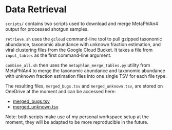 # Data Retrieval

`scripts/` contains two scripts used to download and merge MetaPhlAn4 output for processed shotgun samples.

`retrieve.sh` uses the `gcloud` command-line tool to pull gzipped taxonomic abundance, taxonomic abundance with unknown fraction estimation, and viral clustering files from the Google Cloud Bucket. It takes a file from `input_tables` as the first command-line argument.

`combine_all.sh` then uses the `metaphlan_merge_tables.py` utility from MetaPhlAn4 to merge the taxonomic abundance and taxonomic abundance with unknown fraction estimation files into one single TSV for each file type.

The resulting files, `merged_bugs.tsv` and `merged_unknown.tsv`, are stored on OneDrive at the moment and can be accessed here:

* [merged_bugs.tsv](https://cuny907-my.sharepoint.com/:u:/g/personal/kaelyn_long26_login_cuny_edu/EeK5b5nTW1RAgTR5_z0x2aABxfBohtEKacpUyRzvmsgBhg?e=LziEcp)
* [merged_unknown.tsv](https://cuny907-my.sharepoint.com/:u:/g/personal/kaelyn_long26_login_cuny_edu/EYim3U6cvyZPi9-GrCi-pZsB0vuimarGY-81kK49v0mTyg?e=ZaaCxp)

Note: both scripts make use of my personal workspace setup at the moment, they will be adapted to be more reproducible in the future.